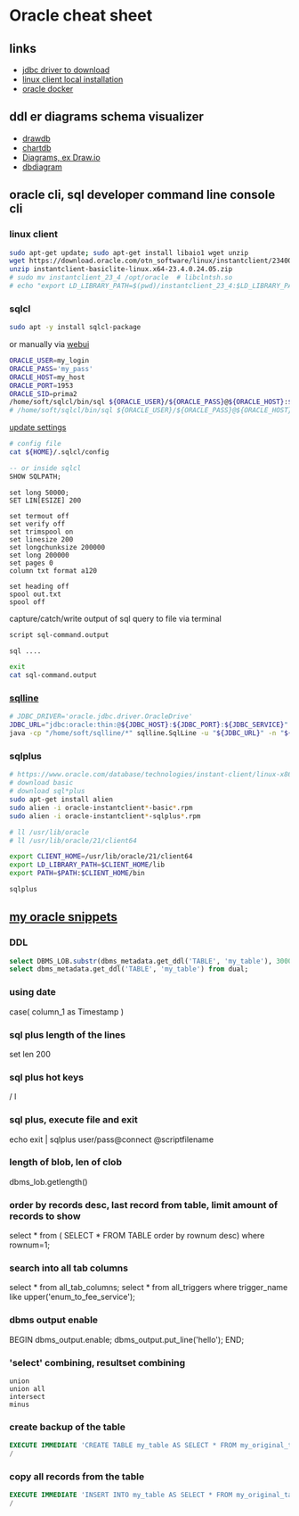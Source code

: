 
# Oracle cheat sheet
## links
* [jdbc driver to download](https://www.oracle.com/database/technologies/appdev/jdbc-downloads.html)
* [linux client local installation](https://github.com/cherkavi/docker-images/blob/master/oracle/Dockerfile)
* [oracle docker]()

## ddl er diagrams schema visualizer
* [drawdb](https://drawdb.vercel.app)
* [chartdb](https://chartdb.io)
* [Diagrams, ex Draw.io](https://Diagrams.net)
* [dbdiagram](https://dbdiagram.io)

## oracle cli, sql developer command line console cli
### linux client
```sh
sudo apt-get update; sudo apt-get install libaio1 wget unzip
wget https://download.oracle.com/otn_software/linux/instantclient/2340000/instantclient-basiclite-linux.x64-23.4.0.24.05.zip
unzip instantclient-basiclite-linux.x64-23.4.0.24.05.zip
# sudo mv instantclient_23_4 /opt/oracle  # libclntsh.so
# echo "export LD_LIBRARY_PATH=$(pwd)/instantclient_23_4:$LD_LIBRARY_PATH" >> $GITHUB_ENV 
```
### sqlcl
```sh
sudo apt -y install sqlcl-package
```
or manually via [webui](https://www.oracle.com/database/sqldeveloper/technologies/sqlcl/download/)

```sh
ORACLE_USER=my_login
ORACLE_PASS='my_pass'
ORACLE_HOST=my_host
ORACLE_PORT=1953
ORACLE_SID=prima2
/home/soft/sqlcl/bin/sql ${ORACLE_USER}/${ORACLE_PASS}@${ORACLE_HOST}:${ORACLE_PORT}:${ORACLE_SID}
# /home/soft/sqlcl/bin/sql ${ORACLE_USER}/${ORACLE_PASS}@${ORACLE_HOST}:${ORACLE_PORT}/${ORACLE_SERVICE}
```
[update settings](http://ss64.com/ora/syntax-sqlplus-set.html)
```sh
# config file 
cat ${HOME}/.sqlcl/config
```
```sql
-- or inside sqlcl
SHOW SQLPATH;
```
```
set long 50000;
SET LIN[ESIZE] 200
```
```
set termout off
set verify off
set trimspool on
set linesize 200
set longchunksize 200000
set long 200000
set pages 0
column txt format a120
```
```
set heading off
spool out.txt
spool off
```
capture/catch/write output of sql query to file via terminal
```sh
script sql-command.output

sql .... 

exit
cat sql-command.output
```


### [sqlline](https://github.com/julianhyde/sqlline?tab=readme-ov-file#building)
```sh
# JDBC_DRIVER='oracle.jdbc.driver.OracleDrive'
JDBC_URL="jdbc:oracle:thin:@${JDBC_HOST}:${JDBC_PORT}:${JDBC_SERVICE}"
java -cp "/home/soft/sqlline/*" sqlline.SqlLine -u "${JDBC_URL}" -n "${JDBC_USER}" -p "${JDBC_PASS}"
```
### sqlplus
```sh
# https://www.oracle.com/database/technologies/instant-client/linux-x86-64-downloads.html
# download basic
# download sql*plus
sudo apt-get install alien
sudo alien -i oracle-instantclient*-basic*.rpm
sudo alien -i oracle-instantclient*-sqlplus*.rpm

# ll /usr/lib/oracle
# ll /usr/lib/oracle/21/client64

export CLIENT_HOME=/usr/lib/oracle/21/client64
export LD_LIBRARY_PATH=$CLIENT_HOME/lib
export PATH=$PATH:$CLIENT_HOME/bin

sqlplus

```

## [my oracle snippets](https://github.com/cherkavi/database)

### DDL
```sql
select DBMS_LOB.substr(dbms_metadata.get_ddl('TABLE', 'my_table'), 3000, 1) from dual;
select dbms_metadata.get_ddl('TABLE', 'my_table') from dual;
```
### using date
case( column_1 as Timestamp )

### sql plus length of the lines
set len 200

### sql plus hot keys
/
l

### sql plus, execute file and exit
echo exit | sqlplus user/pass@connect @scriptfilename

### length of blob, len of clob
dbms_lob.getlength()

### order by records desc, last record from table, limit amount of records to show
select * from ( SELECT * FROM TABLE order by rownum desc) where rownum=1;

### search into all tab columns
select * from all_tab_columns;
select * from all_triggers where trigger_name like upper('enum_to_fee_service');

### dbms output enable
BEGIN
  dbms_output.enable;
  dbms_output.put_line('hello');
END;

### 'select' combining, resultset combining
```
union
union all
intersect
minus
```

### create backup of the table
```sql
EXECUTE IMMEDIATE 'CREATE TABLE my_table AS SELECT * FROM my_original_table';
/
```

### copy all records from the table 
```sql
EXECUTE IMMEDIATE 'INSERT INTO my_table AS SELECT * FROM my_original_table';
/
```

